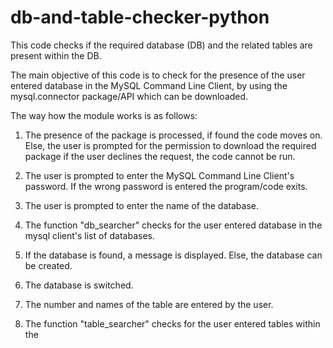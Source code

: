 # db-and-table-checker-python
This code checks if the required database (DB) and the related tables are present within the DB.

The main objective of this code is to check for the presence of the user entered database in the MySQL Command Line Client, by using the mysql.connector package/API
which can be downloaded. 

The way how the module works is as follows:

1) The presence of the package is processed, if found the code moves on. Else, the user is prompted for the permission to download the required package if the user declines the request, the code cannot be run.

2) The user is prompted to enter the MySQL Command Line Client's password. If the wrong password is entered the program/code exits.

3) The user is prompted to enter the name of the database.

4) The function "db_searcher" checks for the user entered database in the mysql client's list of databases.

5) If the database is found, a message is displayed. Else, the database can be created.

6) The database is switched.

7) The number and names of the table are entered by the user.

8) The function "table_searcher" checks for the user entered tables within the  
